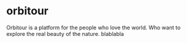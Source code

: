# orbitour
Orbitour is a platform for the people who love the world. Who want to explore the real beauty of the nature. blablabla
